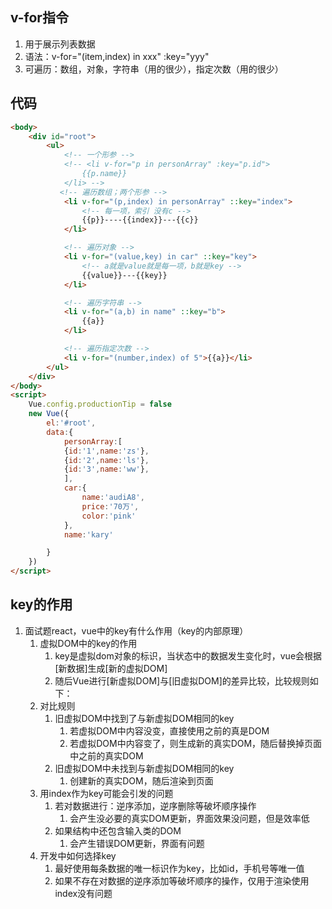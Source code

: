 ## v-for指令
1. 用于展示列表数据
2. 语法：v-for="(item,index) in xxx" :key="yyy"
3. 可遍历：数组，对象，字符串（用的很少），指定次数（用的很少）

## 代码
```html
<body>
    <div id="root">
        <ul>
            <!-- 一个形参 -->
            <!-- <li v-for="p in personArray" :key="p.id">
                {{p.name}}
            </li> -->
           <!-- 遍历数组；两个形参 -->
            <li v-for="(p,index) in personArray" ::key="index">
                <!-- 每一项，索引 没有c -->
                {{p}}----{{index}}---{{c}}
            </li>

            <!-- 遍历对象 -->
            <li v-for="(value,key) in car" ::key="key">
                <!-- a就是value就是每一项，b就是key -->
                {{value}}---{{key}}
            </li>

            <!-- 遍历字符串 -->
            <li v-for="(a,b) in name" ::key="b">
                {{a}}
            </li>

            <!-- 遍历指定次数 -->
            <li v-for="(number,index) of 5">{{a}}</li>
        </ul>
    </div>
</body>
<script>
    Vue.config.productionTip = false
    new Vue({
        el:'#root',
        data:{
            personArray:[
            {id:'1',name:'zs'},
            {id:'2',name:'ls'},
            {id:'3',name:'ww'},
            ],
            car:{
                name:'audiA8',
                price:'70万',
                color:'pink'
            },
            name:'kary'

        }
    })
</script>
```

## key的作用
1. 面试题react，vue中的key有什么作用（key的内部原理）
   1. 虚拟DOM中的key的作用
      1. key是虚拟dom对象的标识，当状态中的数据发生变化时，vue会根据[新数据]生成[新的虚拟DOM]
      2. 随后Vue进行[新虚拟DOM]与[旧虚拟DOM]的差异比较，比较规则如下：
   2. 对比规则
      1. 旧虚拟DOM中找到了与新虚拟DOM相同的key
         1. 若虚拟DOM中内容没变，直接使用之前的真是DOM
         2. 若虚拟DOM中内容变了，则生成新的真实DOM，随后替换掉页面中之前的真实DOM
      2. 旧虚拟DOM中未找到与新虚拟DOM相同的key
         1. 创建新的真实DOM，随后渲染到页面
   3. 用index作为key可能会引发的问题
      1. 若对数据进行：逆序添加，逆序删除等破坏顺序操作
         1. 会产生没必要的真实DOM更新，界面效果没问题，但是效率低
      2. 如果结构中还包含输入类的DOM
         1. 会产生错误DOM更新，界面有问题
   4. 开发中如何选择key
      1. 最好使用每条数据的唯一标识作为key，比如id，手机号等唯一值
      2. 如果不存在对数据的逆序添加等破坏顺序的操作，仅用于渲染使用index没有问题